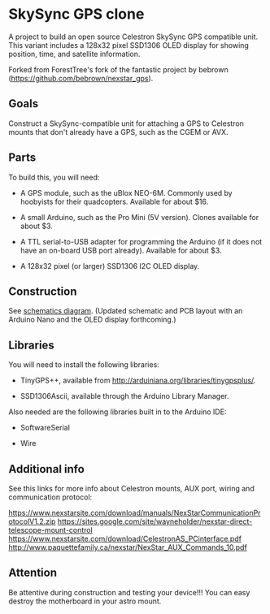 # SkySync GPS clone
 
A project to build an open source Celestron SkySync GPS compatible unit. This variant includes a 128x32 pixel SSD1306 OLED display for showing position, time, and satellite information.
 
Forked from ForestTree's fork of the fantastic project by bebrown (https://github.com/bebrown/nexstar_gps).
 
## Goals
 
Construct a SkySync-compatible unit for attaching a GPS to Celestron mounts that don't already have a GPS, such as the CGEM or AVX.
 
## Parts
 
To build this, you will need:
 
* A GPS module, such as the uBlox NEO-6M. Commonly used by hoobyists for their quadcopters.
  Available for about $16.
 
* A small Arduino, such as the Pro Mini (5V version). Clones available for about $3.
 
* A TTL serial-to-USB adapter for programming the Arduino (if it does not have an on-board
  USB port already). Available for about $3.
 
* A 128x32 pixel (or larger) SSD1306 I2C OLED display.
 
## Construction
 
See [schematics diagram](skysync_gps_clone.png).
(Updated schematic and PCB layout with an Arduino Nano and the OLED display forthcoming.)
 
## Libraries
 
You will need to install the following libraries:
 
* TinyGPS++, available from http://arduiniana.org/libraries/tinygpsplus/.
 
* SSD1306Ascii, available through the Arduino Library Manager.
 
Also needed are the following libraries built in to the Arduino IDE:
 
* SoftwareSerial
 
* Wire
 
## Additional info
 
See this links for more info about Celestron mounts, AUX port, wiring and communication protocol:
 
https://www.nexstarsite.com/download/manuals/NexStarCommunicationProtocolV1.2.zip
https://sites.google.com/site/wayneholder/nexstar-direct-telescope-mount-control
https://www.nexstarsite.com/download/CelestronAS_PCinterface.pdf
http://www.paquettefamily.ca/nexstar/NexStar_AUX_Commands_10.pdf
 
## Attention
 
Be attentive during construction and testing your device!!! You can easy destroy the motherboard in your astro mount.
